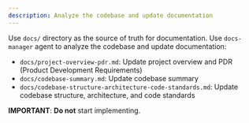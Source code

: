 ```yaml
---
description: Analyze the codebase and update documentation
---
```


Use `docs/` directory as the source of truth for documentation.
Use `docs-manager` agent to analyze the codebase and update documentation:
- `docs/project-overview-pdr.md`: Update project overview and PDR (Product Development Requirements)
- `docs/codebase-summary.md`: Update codebase summary
- `docs/codebase-structure-architecture-code-standards.md`: Update codebase structure, architecture, and code standards

**IMPORTANT**: **Do not** start implementing.